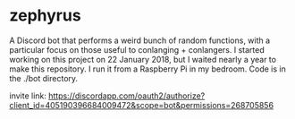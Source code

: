 # zephyrus
A Discord bot that performs a weird bunch of random functions, with a particular focus on those useful to conlanging + conlangers. I started working on this project on 22 January 2018, but I waited nearly a year to make this repository. I run it from a Raspberry Pi in my bedroom. Code is in the ./bot directory.

invite link: https://discordapp.com/oauth2/authorize?client_id=405190396684009472&scope=bot&permissions=268705856
